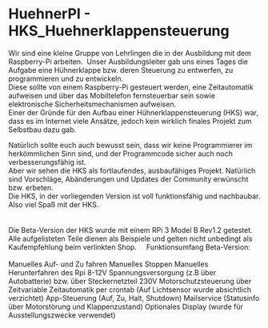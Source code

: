 # HuehnerPI - HKS_Huehnerklappensteuerung
    
Wir sind eine kleine Gruppe von Lehrlingen die in der Ausbildung mit dem Raspberry-Pi arbeiten.  
Unser Ausbildungsleiter gab uns eines Tages die Aufgabe eine Hühnerklappe bzw. deren Steuerung zu entwerfen, zu programmieren und zu entwickeln.   
Diese sollte von einem Raspberry-Pi gesteuert werden, eine Zeitautomatik aufweisen und über das Mobiltelefon fernsteuerbar sein sowie elektronische Sicherheitsmechanismen aufweisen.   
Einer der Gründe für den Aufbau einer Hühnerklappensteuerung (HKS) war, dass es im Internet viele Ansätze, jedoch kein wirklich finales Projekt zum Selbstbau dazu gab.  

Natürlich sollte euch auch bewusst sein, dass wir keine Programmierer im herkömmlichen Sinn sind, und der Programmcode sicher auch noch verbesserungsfähig ist.    
Aber wir sehen die HKS als fortlaufendes, ausbaufähiges Projekt. Natürlich sind Vorschläge, Abänderungen und Updates der Community erwünscht bzw. erbeten.   
Die HKS, in der vorliegenden Version ist voll funktionsfähig und nachbaubar.   
Also viel Spaß mit der HKS.   
    
    
Die Beta-Version der HKS wurde mit einem RPi 3 Model B Rev1.2 getestet.    
Alle aufgelisteten Teile dienen als Beispiele und gelten nicht unbedingt als Kaufempfehlung beim verlinkten Shop. 
     
     
Funktionsumfang Beta-Version:    
    
Manuelles Auf- und Zu fahren 
Manuelles Stoppen 
Manuelles Herunterfahren des Rpi 
8-12V Spannungsversorgung (z.B über Autobatterie) bzw. über Steckernetzteil 230V 
Motorschutzsteuerung über Zeitvariable 
Zeitautomatik per crontab (Auf Lichtsensor wurde absichtlich verzichtet) 
App-Steuerung (Auf, Zu, Halt, Shutdown) 
Mailservice (Statusinfo über Motorstörung und Klappenzustand) 
Optionales Display (wurde für Ausstellungszwecke verwendet)
